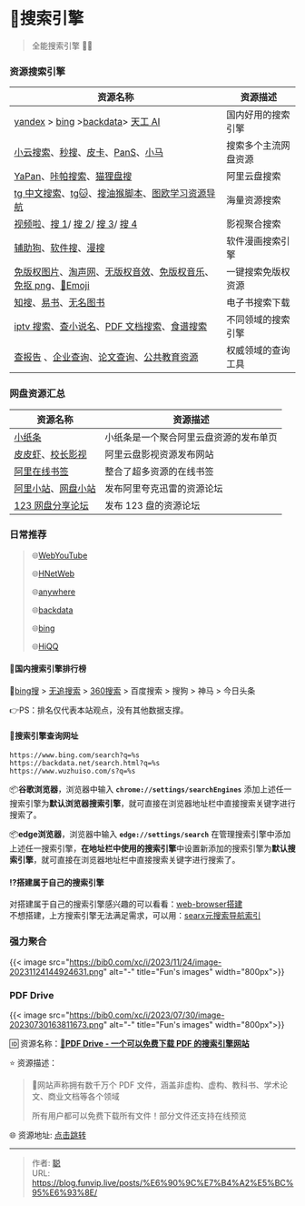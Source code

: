 # 🔎搜索引擎


> 全能搜索引擎 🌟🌟

<!--more-->

### 资源搜索引擎

| 资源名称                                                     | 资源描述             |
| ------------------------------------------------------------ | -------------------- |
| [yandex](https://yandex.de/search/) > [bing](https://www.bing.com/) >[backdata](https://backdata.net/)> [天工 AI](https://search.tiangong.cn/) | 国内好用的搜索引擎   |
| [小云搜索](https://www.yunso.net/)、[秒搜](https://miaosou.fun/)、[皮卡](https://www.pikaso.top/)、[PanS](https://pansearch.long2ice.io/)、[小马](https://www.xiaomapan.com/) | 搜索多个主流网盘资源 |
| [YaPan](https://yapan.io/)、[咔帕搜索](https://www.cuppaso.com/)、[猫狸盘搜](https://www.alipansou.com/) | 阿里云盘搜索         |
| [tg 中文搜索](https://tgso.pro/)、[tg🐱](https://meow.tg/)、[搜油猴脚本](https://greasyfork.org/zh-CN)、[图欧学习资源导航](https://tuostudy.upnb.top/) | 海量资源搜索         |
| [视频啦](https://shipinla.com/)、[搜 1](https://xunso.fun/)/ [搜 2](https://qin520520.cn/app/index.html?id=shen)/ [搜 3](http://mx771.cn/app/index.html?id=test)/ [搜 4](http://www.9dups.com/app/index.html?id=test) | 影视聚合搜索         |
| [辅助狗](https://www.fuzhugou.com/)、[软件搜](https://rjss.pages.dev/)、[漫搜](https://www.mansou.co/) | 软件漫画搜索引擎     |
| [免版权图片](https://www.logosc.cn/so)、[淘声网](https://www.tosound.com/)、[无版权音效](https://taira-komori.jpn.org/freesoundcn.html)、[免版权音乐](https://pixabay.com/zh/music/)、[免抠 png](https://www.pngdirs.com/)、[🧐Emoji](https://searchemoji.app/zh-hans) | 一键搜索免版权资源   |
| [知搜](https://zhiso.cc/)、[易书](https://search.zhelper.net/?[{"name":"Ylibrary","url":"https://api.ylibrary.org","type":"full","sensitive":false,"detail":true}])、[无名图书](https://www.book123.info/) | 电子书搜索下载       |
| [iptv 搜索](/dailyshare/tvbox/)、[查小说名](https://www.boyunso.com/)、[PDF 文档搜索](https://www.tacoso.cc/)、[食谱搜索](https://www.supercook.com/) | 不同领域的搜索引擎   |
| [查报告](http://report.seedsufe.com/) 、[企业查询](https://dingtalk.com/qidian/)、[论文查询](https://pubscholar.cn/)、[公共教育资源](https://www.smartedu.cn/) | 权威领域的查询工具   |

### 网盘资源汇总

| 资源名称                                                     | 资源描述                               |
| ------------------------------------------------------------ | -------------------------------------- |
| [小纸条](https://ali.gitcafe.ink/)                           | 小纸条是一个聚合阿里云盘资源的发布单页 |
| [皮皮虾](https://ppxzy.me)、[校长影视](https://xzys.fun/)    | 阿里云盘影视资源发布网站               |
| [阿里在线书签](https://nav.xybin.top/#category-27)           | 整合了超多资源的在线书签               |
| [阿里小站](https://pan666.net)、[网盘小站](https://wpxz.pro) | 发布阿里夸克迅雷的资源论坛             |
| [123 网盘分享论坛](https://www.123panfx.com/)                | 发布 123 盘的资源论坛                  |

### 日常推荐

> 🌐[WebYouTube](https://web.xn--xhqwov38c.com/)
>
> 🌐[HNetWeb](https://webproxy.moeyy.xyz/)
>
> 🌐[anywhere](https://web.xml.wiki/)
>
> 🌐[backdata](https://backdata.net/search.html?q=backdata)
>
> 🌐[bing](https://cn.bing.com/search?q=bing)
>
> 🌐[HiQQ](https://nav.hiqq.com.cn/)

#### 🚩国内搜索引擎排行榜

🚀[bing搜](https://cn.bing.com/search?q=bing&ensearch=1&cc=us&tbn=all) > [无追搜索](https://www.wuzhuiso.com/s?q=%E6%97%A0%E8%BF%BD) > [360搜索](https://www.so.com/s?q=360%E6%90%9C%E7%B4%A2) > 百度搜索 > 搜狗 > 神马 > 今日头条

👉PS：排名仅代表本站观点，没有其他数据支撑。

#### 📌搜索引擎查询网址

```auto
https://www.bing.com/search?q=%s
https://backdata.net/search.html?q=%s
https://www.wuzhuiso.com/s?q=%s
```

📦️**谷歌浏览器**，浏览器中输入 **`chrome://settings/searchEngines`** 添加上述任一搜索引擎为**默认浏览器搜索引擎**，就可直接在浏览器地址栏中直接搜索关键字进行搜索了。

📦️**edge浏览器**，浏览器中输入 **`edge://settings/search`** 在管理搜索引擎中添加上述任一搜索引擎，**在地址栏中使用的搜索引擎**中设置新添加的搜索引擎为**默认搜索引擎**，就可直接在浏览器地址栏中直接搜索关键字进行搜索了。

#### ⁉️搭建属于自己的搜索引擎

对搭建属于自己的搜索引擎感兴趣的可以看看：[web-browser搭建](https://blog.tanglu.me/web-browser/)  
不想搭建，上方搜索引擎无法满足需求，可以用：[searx元搜索导航索引](https://searx.neocities.org/instancescores)

### 强力聚合

{{< image src="https://bib0.com/xc/i/2023/11/24/image-20231124144924631.png" alt="-"  title="Fun's images"  width="800px">}}   

### PDF Drive

{{< image src="https://bib0.com/xc/i/2023/07/30/image-20230730163811673.png" alt="-"  title="Fun's images"  width="800px">}}    

🆔  资源名称：[**📂PDF Drive - 一个可以免费下载 PDF 的搜索引擎网站**](https://www.pdfdrive.com/)

⭐️  资源描述：

> 📄网站声称拥有数千万个 PDF 文件，涵盖非虚构、虚构、教科书、学术论文、商业文档等各个领域
>
> 所有用户都可以免费下载所有文件！部分文件还支持在线预览
>

🌐 资源地址: [点击跳转](https://www.pdfdrive.com/) 



---

> 作者: [聪](/about)  
> URL: https://blog.funvip.live/posts/%E6%90%9C%E7%B4%A2%E5%BC%95%E6%93%8E/  

